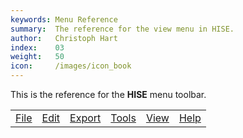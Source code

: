 ```yaml
---
keywords: Menu Reference
summary:  The reference for the view menu in HISE.
author:   Christoph Hart
index:    03
weight:   50
icon:     /images/icon_book
---
```


This is the reference for the **HISE** menu toolbar.
 

|  |  |  |  |  |  |
| -- | -- | -- | -- | -- | -- |
| [File](/working-with-hise/menu-reference/file) | [Edit](/working-with-hise/menu-reference/edit) | [Export](/working-with-hise/menu-reference/export) | [Tools](/working-with-hise/menu-reference/tools) | [View](/working-with-hise/menu-reference/view) | [Help](/working-with-hise/menu-reference/help) |












